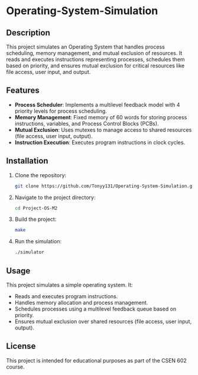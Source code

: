 # Operating-System-Simulation

## Description
This project simulates an Operating System that handles process scheduling, memory management, and mutual exclusion of resources. It reads and executes instructions representing processes, schedules them based on priority, and ensures mutual exclusion for critical resources like file access, user input, and output.

## Features
- **Process Scheduler**: Implements a multilevel feedback model with 4 priority levels for process scheduling.
- **Memory Management**: Fixed memory of 60 words for storing process instructions, variables, and Process Control Blocks (PCBs).
- **Mutual Exclusion**: Uses mutexes to manage access to shared resources (file access, user input, output).
- **Instruction Execution**: Executes program instructions in clock cycles.

## Installation

1. Clone the repository:

    ```bash
    git clone https://github.com/Tonyy131/Operating-System-Simulation.git
    ```

2. Navigate to the project directory:

    ```bash
    cd Project-OS-M2
    ```

3. Build the project:

    ```bash
    make
    ```

4. Run the simulation:

    ```bash
    ./simulator
    ```

## Usage
This project simulates a simple operating system. It:
- Reads and executes program instructions.
- Handles memory allocation and process management.
- Schedules processes using a multilevel feedback queue based on priority.
- Ensures mutual exclusion over shared resources (file access, user input, output).

## License
This project is intended for educational purposes as part of the CSEN 602 course.
